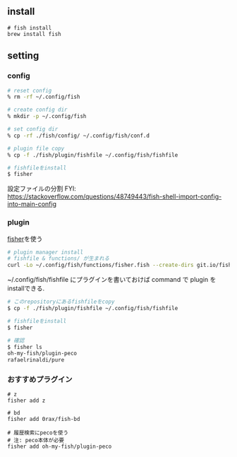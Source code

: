 ## install

```
# fish install
brew install fish
```

## setting

### config

```sh
# reset config
% rm -rf ~/.config/fish

# create config dir
% mkdir -p ~/.config/fish

# set config dir
% cp -rf ./fish/config/ ~/.config/fish/conf.d

# plugin file copy
% cp -f ./fish/plugin/fishfile ~/.config/fish/fishfile

# fishfileをinstall
$ fisher
```

設定ファイルの分割
FYI: https://stackoverflow.com/questions/48749443/fish-shell-import-config-into-main-config

### plugin

[fisher](https://github.com/jorgebucaran/fisher)を使う

```sh
# plugin manager install
# fishfile & functions/ が生まれる
curl -Lo ~/.config/fish/functions/fisher.fish --create-dirs git.io/fisher
```

~/.config/fish/fishfile にプラグインを書いておけば command で plugin を installできる.

```sh
# このrepositoryにあるfishfileをcopy
$ cp -f ./fish/plugin/fishfile ~/.config/fish/fishfile

# fishfileをinstall
$ fisher

# 確認
$ fisher ls
oh-my-fish/plugin-peco
rafaelrinaldi/pure
```

### おすすめプラグイン

```
# z
fisher add z

# bd
fisher add 0rax/fish-bd

# 履歴検索にpecoを使う
# 注: peco本体が必要
fisher add oh-my-fish/plugin-peco
```